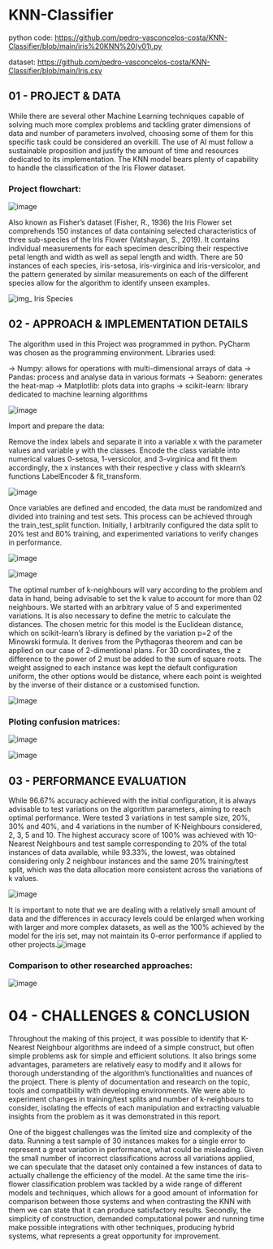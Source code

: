 # KNN-Classifier

python code: https://github.com/pedro-vasconcelos-costa/KNN-Classifier/blob/main/iris%20KNN%20(v01).py

dataset: https://github.com/pedro-vasconcelos-costa/KNN-Classifier/blob/main/Iris.csv

## 01 - PROJECT & DATA
While there are several other Machine Learning techniques capable of solving much more complex problems and tackling grater dimensions of data and number of parameters involved, choosing some of them for this specific task could be considered an overkill. The use of AI must follow a sustainable proposition and justify the amount of time and resources dedicated to its implementation. The KNN model bears plenty of capability to handle the classification of the Iris Flower dataset. 

### Project flowchart:
![image](https://github.com/pedro-vasconcelos-costa/KNN-Classifier/blob/main/img_%20flowchart.png)

Also known as Fisher’s dataset (Fisher, R., 1936) the Iris Flower set comprehends 150 instances of data containing selected characteristics of three sub-species of the Iris Flower (Vatshayan, S., 2019). It contains individual measurements for each specimen describing their respective petal length and width as well as sepal length and width. There are 50 instances of each species, iris-setosa, iris-virginica and iris-versicolor, and the pattern generated by similar measurements on each of the different species allow for the algorithm to identify unseen examples.
  
![img_ Iris Species](https://github.com/pedro-vasconcelos-costa/KNN-Classifier/blob/main/img_%20Iris%20Species.png)

## 02 - APPROACH & IMPLEMENTATION DETAILS 
	
The algorithm used in this Project was programmed in python. PyCharm was chosen as the programming environment.
Libraries used: 

-> Numpy: allows for operations with multi-dimensional arrays of data
-> Pandas: process and analyse data in various formats
-> Seaborn: generates the heat-map 
-> Matplotlib: plots data into graphs 
-> scikit-learn: library dedicated to machine learning algorithms 

![image](https://github.com/pedro-vasconcelos-costa/KNN-Classifier/blob/main/img_%20libraries.png)

	  
Import and prepare the data:

Remove the index labels and separate it into a variable x with the parameter values and variable y with the classes. Encode the class variable into numerical values 0-setosa, 1-versicolor, and 3-virginica and fit them accordingly, the x instances with their respective y class with sklearn’s functions LabelEncoder & fit_transform.

![image](https://github.com/pedro-vasconcelos-costa/KNN-Classifier/blob/main/img_%20prepare%20data.png)

Once variables are defined and encoded, the data must be randomized and divided into training and test sets. This process can be achieved through the train_test_split function. Initially, I arbitrarily configured the data split to 20% test and 80% training, and experimented variations to verify changes in performance.
 
![image](https://github.com/pedro-vasconcelos-costa/KNN-Classifier/blob/main/img_%20split%20train%20test.png)

![image](https://github.com/pedro-vasconcelos-costa/KNN-Classifier/blob/main/img_%20data%20sample.png)

The optimal number of k-neighbours will vary according to the problem and data in hand, being advisable to set the k value to account for more than 02 neighbours. We started with an arbitrary value of 5 and experimented variations. It is also necessary to define the metric to calculate the distances. The chosen metric for this model is the Euclidean distance, which on scikit-learn’s library is defined by the variation p=2 of the Minowski formula. It derives from the Pythagoras theorem and can be applied on our case of 2-dimentional plans. For 3D coordinates, the z difference to the power of 2 must be added to the sum of square roots. The weight assigned to each instance was kept the default configuration uniform, the other options would be distance, where each point is weighted by the inverse of their distance or a customised function.

![image](https://github.com/pedro-vasconcelos-costa/KNN-Classifier/blob/main/img_%20euclidean.png)

### Ploting confusion matrices:

![image](https://github.com/pedro-vasconcelos-costa/KNN-Classifier/blob/main/img_%20matrix%20plot.png)

![image](https://github.com/pedro-vasconcelos-costa/KNN-Classifier/blob/main/k5%20test%203.png)

## 03 - PERFORMANCE EVALUATION

While 96.67% accuracy achieved with the initial configuration, it is always advisable to test variations on the algorithm parameters, aiming to reach optimal performance. Were tested 3 variations in test sample size, 20%, 30% and 40%, and 4 variations in the number of K-Neighbours considered, 2, 3, 5 and 10. The highest accuracy score of 100% was achieved with 10-Nearest Neighbours and test sample corresponding to 20% of the total instances of data available, while 93.33%, the lowest, was obtained considering only 2 neighbour instances and the same 20% training/test split, which was the data allocation more consistent across the variations of k values.

![image](https://github.com/pedro-vasconcelos-costa/KNN-Classifier/blob/main/img_%20performance.png)

It is important to note that we are dealing with a relatively small amount of data and the differences in accuracy levels could be enlarged when working with larger and more complex datasets, as well as the 100% achieved by the model for the iris set, may not maintain its 0-error performance if applied to other projects.![image](https://user-images.githubusercontent.com/130906484/232328418-c55df557-b872-40a3-b864-c8dd5c41a251.png)

### Comparison to other researched approaches:

![image](https://github.com/pedro-vasconcelos-costa/KNN-Classifier/blob/main/img_%20accuracy.png)

# 04 - CHALLENGES & CONCLUSION
Throughout the making of this project, it was possible to identify that K-Nearest Neighbour algorithms are indeed of a simple construct, but often simple problems ask for simple and efficient solutions. It also brings some advantages, parameters are relatively easy to modify and it allows for thorough understanding of the algorithm’s functionalities and nuances of the project. There is plenty of documentation and research on the topic, tools and compatibility with developing environments. We were able to experiment changes in training/test splits and number of k-neighbours to consider, isolating the effects of each manipulation and extracting valuable insights from the problem as it was demonstrated in this report.

One of the biggest challenges was the limited size and complexity of the data. Running a test sample of 30 instances makes for a single error to represent a great variation in performance, what could be misleading. Given the small number of incorrect classifications across all variations applied, we can speculate that the dataset only contained a few instances of data to actually challenge the efficiency of the model. At the same time the iris-flower classification problem was tackled by a wide range of different models and techniques, which allows for a good amount of information for comparison between those systems and when contrasting the KNN with them we can state that it can produce satisfactory results. Secondly, the simplicity of construction, demanded computational power and running time make possible integrations with other techniques, producing hybrid systems, what represents a great opportunity for improvement. 


